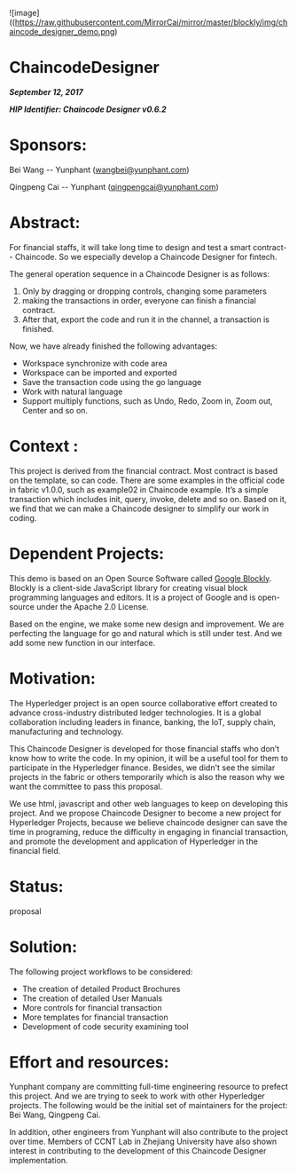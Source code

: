 ![image]((https://raw.githubusercontent.com/MirrorCai/mirror/master/blockly/img/chaincode_designer_demo.png)

# ChaincodeDesigner

***September 12, 2017***

***HIP Identifier: Chaincode Designer v0.6.2***

# Sponsors: 

Bei Wang -- Yunphant (wangbei@yunphant.com)

Qingpeng Cai -- Yunphant (qingpengcai@yunphant.com)

# Abstract:

For financial staffs, it will take long time to design and test a smart contract-- Chaincode. So we especially develop a Chaincode Designer for fintech. 

The general operation sequence in a Chaincode Designer is as follows:

1. Only by dragging or dropping controls, changing some parameters
2. making the transactions in order, everyone can finish a financial contract.
3. After that, export the code and run it in the channel, a transaction is finished.

Now, we have already finished the following advantages:

 - Workspace synchronize with code area
 - Workspace can be imported and exported
 - Save the transaction code using the go language
 - Work with natural language
 - Support multiply functions, such as Undo, Redo, Zoom in, Zoom out, Center and so on.


# Context :

This project is derived from the financial contract. Most contract is based on the template, so can code. There are some examples in the official code in fabric v1.0.0, such as example02 in Chaincode example. It’s a simple transaction which includes init, query, invoke, delete and so on. Based on it, we find that we can make a Chaincode designer to simplify our work in coding.


# Dependent Projects:

This demo is based on an Open Source Software called [Google Blockly](https://developers.google.com/blockly). Blockly is a client-side JavaScript library for creating visual block programming languages and editors. It is a project of Google and is open-source under the Apache 2.0 License.

Based on the engine, we make some new design and improvement. We are perfecting the language for go and natural which is still under test. And we add some new function in our interface.

# Motivation:

The Hyperledger project is an open source collaborative effort created to advance cross-industry distributed ledger technologies. It is a global collaboration including leaders in finance, banking, the IoT, supply chain, manufacturing and technology.

This Chaincode Designer is developed for those financial staffs who don’t know how to write the code. In my opinion, it will be a useful tool for them to participate in the Hyperledger finance. Besides, we didn't see the similar projects in the fabric or others temporarily which is also the reason why we want the committee to pass this proposal.

We use html, javascript and other web languages to keep on developing this project. And we propose Chaincode Designer to become a new project for Hyperledger Projects, because we believe chaincode designer can save the time in programing, reduce the difficulty in engaging in financial transaction, and promote the development and application of Hyperledger in the financial field.

# Status:
    
proposal

# Solution:

The following project workflows to be considered:

 - The creation of detailed Product Brochures
 - The creation of detailed User Manuals
 - More controls for financial transaction
 - More templates for financial transaction
 - Development of code security examining tool

# Effort and resources:

Yunphant company are committing full-time engineering resource to prefect this project. And we are trying to seek to work with other Hyperledger projects. The following would be the initial set of maintainers for the project: Bei Wang, Qingpeng Cai.

In addition, other engineers from Yunphant will also contribute to the project over time. Members of CCNT Lab in Zhejiang University have also shown interest in contributing to the development of this Chaincode Designer implementation.



